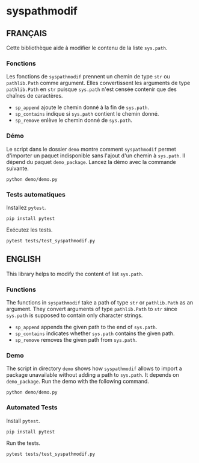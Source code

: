 # syspathmodif

## FRANÇAIS

Cette bibliothèque aide à modifier le contenu de la liste `sys.path`.

### Fonctions

Les fonctions de `syspathmodif` prennent un chemin de type `str` ou
`pathlib.Path` comme argument.
Elles convertissent les arguments de type `pathlib.Path` en `str` puisque
`sys.path` n'est censée contenir que des chaînes de caractères.

* `sp_append` ajoute le chemin donné à la fin de `sys.path`.
* `sp_contains` indique si `sys.path` contient le chemin donné.
* `sp_remove` enlève le chemin donné de `sys.path`.

### Démo

Le script dans le dossier `demo` montre comment `syspathmodif` permet
d'importer un paquet indisponible sans l'ajout d'un chemin à `sys.path`.
Il dépend du paquet `demo_package`.
Lancez la démo avec la commande suivante.

```
python demo/demo.py
```

### Tests automatiques

Installez `pytest`.
```
pip install pytest
```

Exécutez les tests.
```
pytest tests/test_syspathmodif.py
```

## ENGLISH

This library helps to modify the content of list `sys.path`.

### Functions

The functions in `syspathmodif` take a path of type `str` or `pathlib.Path`
as an argument.
They convert arguments of type `pathlib.Path` to `str` since `sys.path` is
supposed to contain only character strings.

* `sp_append` appends the given path to the end of `sys.path`.
* `sp_contains` indicates whether `sys.path` contains the given path.
* `sp_remove` removes the given path from `sys.path`.

### Demo

The script in directory `demo` shows how `syspathmodif` allows to import a
package unavailable without adding a path to `sys.path`.
It depends on `demo_package`.
Run the demo with the following command.

```
python demo/demo.py
```

### Automated Tests

Install `pytest`.
```
pip install pytest
```

Run the tests.
```
pytest tests/test_syspathmodif.py
```
